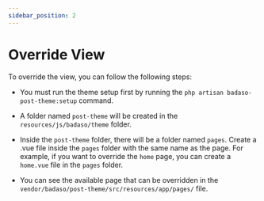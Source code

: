 ```yaml
---
sidebar_position: 2
---
```


# Override View

To override the view, you can follow the following steps:

- You must run the theme setup first by running the `php artisan badaso-post-theme:setup` command.

- A folder named `post-theme` will be created in the `resources/js/badaso/theme` folder.

- Inside the `post-theme` folder, there will be a folder named `pages`. Create a .vue file inside the `pages` folder with the same name as the page. For example, if you want to override the `home` page, you can create a `home.vue` file in the `pages` folder.
  
- You can see the available page that can be overridden in the `vendor/badaso/post-theme/src/resources/app/pages/` file.